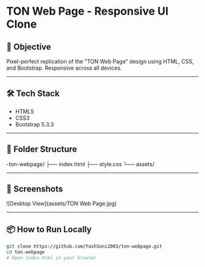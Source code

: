 # TON Web Page - Responsive UI Clone

## 🚀 Objective

Pixel-perfect replication of the "TON Web Page" design using HTML, CSS, and Bootstrap. Responsive across all devices.

---

## 🛠️ Tech Stack

- HTML5
- CSS3
- Bootstrap 5.3.3

---

## 📁 Folder Structure
-ton-webpage/
├── index.html
├── style.css
└── assets/

---

## 📸 Screenshots

![Desktop View](assets/TON Web Page.jpg)

---

## 📦 How to Run Locally

```bash
git clone https://github.com/YashSoni2003/ton-webpage.git
cd ton-webpage
# Open index.html in your browser
